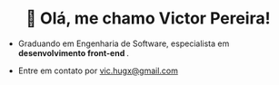 <h1 align="center">👋 Olá, me chamo Victor Pereira!</h1>

- Graduando em Engenharia de Software, especialista em <strong> desenvolvimento front-end </strong>.

- Entre em contato por vic.hugx@gmail.com
